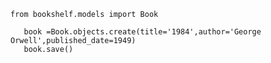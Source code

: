 ``` from bookshelf.models import Book ```

```
   book =Book.objects.create(title='1984',author='George Orwell',published_date=1949)
   book.save()
```

